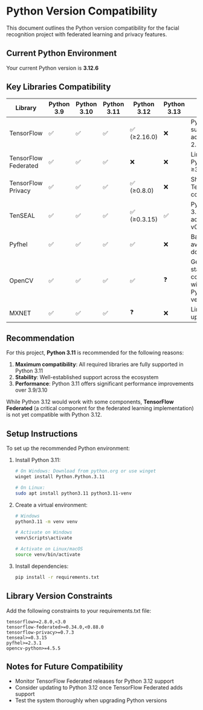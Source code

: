 # Python Version Compatibility

This document outlines the Python version compatibility for the facial recognition project with federated learning and privacy features.

## Current Python Environment

Your current Python version is **3.12.6**

## Key Libraries Compatibility

| Library | Python 3.9 | Python 3.10 | Python 3.11 | Python 3.12 | Python 3.13 | Notes |
|---------|-----------|-------------|-------------|-------------|-------------|-------|
| TensorFlow | ✅ | ✅ | ✅ | ✅ (≥2.16.0) | ❌ | Python 3.12 support was added in TF 2.16.0 |
| TensorFlow Federated | ✅ | ✅ | ✅ | ❌ | ❌ | Limited to Python <3.12, ≥3.9 |
| TensorFlow Privacy | ✅ | ✅ | ✅ | ✅ (≥0.8.0) | ❌ | Should follow TensorFlow compatibility |
| TenSEAL | ✅ | ✅ | ✅ | ✅ (≥0.3.15) | ✅ | Python 3.12-3.13 support added in v0.3.15+ |
| Pyfhel | ✅ | ✅ | ✅ | ✅ | ❌ | Based on available documentation |
| OpenCV | ✅ | ✅ | ✅ | ✅ | ❓ | Generally stays compatible with current Python versions |
| MXNET | ✅ | ✅ | ✅ | ❓ | ❌ | Limited recent updates |

## Recommendation

For this project, **Python 3.11** is recommended for the following reasons:

1. **Maximum compatibility**: All required libraries are fully supported in Python 3.11
2. **Stability**: Well-established support across the ecosystem
3. **Performance**: Python 3.11 offers significant performance improvements over 3.9/3.10

While Python 3.12 would work with some components, **TensorFlow Federated** (a critical component for the federated learning implementation) is not yet compatible with Python 3.12.

## Setup Instructions

To set up the recommended Python environment:

1. Install Python 3.11:
   ```bash
   # On Windows: Download from python.org or use winget
   winget install Python.Python.3.11
   
   # On Linux:
   sudo apt install python3.11 python3.11-venv
   ```

2. Create a virtual environment:
   ```bash
   # Windows
   python3.11 -m venv venv
   
   # Activate on Windows
   venv\Scripts\activate
   
   # Activate on Linux/macOS
   source venv/bin/activate
   ```

3. Install dependencies:
   ```bash
   pip install -r requirements.txt
   ```

## Library Version Constraints

Add the following constraints to your requirements.txt file:

```
tensorflow>=2.8.0,<3.0
tensorflow-federated>=0.34.0,<0.88.0
tensorflow-privacy>=0.7.3
tenseal>=0.3.15
pyfhel>=2.3.1
opencv-python>=4.5.5
```

## Notes for Future Compatibility

- Monitor TensorFlow Federated releases for Python 3.12 support
- Consider updating to Python 3.12 once TensorFlow Federated adds support
- Test the system thoroughly when upgrading Python versions 
